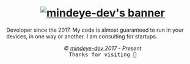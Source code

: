 <h1 align="center">
  <a href="https://git.io/typing-svg">
    <img src="https://readme-typing-svg.demolab.com?font=Fira+Code&pause=1000&center=true&vCenter=true&random=true&weight=700&size=25&duration=2000&pause=1000&color=0785fb&vCenter=true&random=false&width=500&height=30&lines=Hello+there%2C+I'm+Mind+Eye+Dev+%F0%9F%91%8B%F0%9F%8F%BB;I'm+a+Software+Engineer+%F0%9F%91%A8%E2%80%8D%F0%9F%92%BB;I'm+a+Open+Source+Contributor+%F0%9F%9A%A9" alt="mindeye-dev's banner" />
  </a>
</h1>

<p aligne="left">
Developer since the 2017. My code is almost guaranteed to run in your devices, in one way or another.
I am consulting for startups.
</p>


<p align="center">
  <i>&copy; <a href="https://github.com/mindeye-dev/">mindeye-dev </a> 2017 - Present</i><br>
  <kbd>Thanks for visiting 🙂</kbd>
</p>
